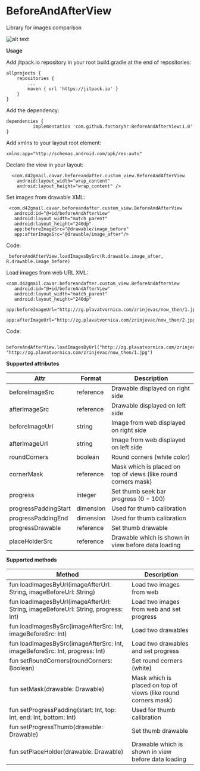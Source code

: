 # BeforeAndAfterView
Library for images comparison

![alt text](https://raw.githubusercontent.com/factoryhr/BeforeAndAfterView/master/BeforeAndAfterView.gif)

**Usage**

Add jitpack.io repository in your root build.gradle at the end of repositories:

    allprojects {
		repositories {
			...
			maven { url 'https://jitpack.io' }
		}
	}
     
Add the dependency:

	dependencies {
	          implementation 'com.github.factoryhr:BeforeAndAfterView:1.0'
	}

Add xmlns to your layout root element:

`xmlns:app="http://schemas.android.com/apk/res-auto"`

Declare the view in your layout:

      <com.d42gmail.cavar.beforeandafter.custom_view.BeforeAndAfterView
        android:layout_width="wrap_content"
        android:layout_height="wrap_content" />
        
Set images from drawable
XML:

     <com.d42gmail.cavar.beforeandafter.custom_view.BeforeAndAfterView
       android:id="@+id/beforeAndAfterView"
       android:layout_width="match_parent"
       android:layout_height="240dp"
       app:beforeImageSrc="@drawable/image_before"
       app:afterImageSrc="@drawable/image_after"/>
   
Code: 

     beforeAndAfterView.loadImagesBySrc(R.drawable.image_after, R.drawable.image_before)

Load images from web URL
XML:

    <com.d42gmail.cavar.beforeandafter.custom_view.BeforeAndAfterView
       android:id="@+id/beforeAndAfterView"
       android:layout_width="match_parent"
       android:layout_height="240dp"
       app:beforeImageUrl="http://zg.plavatvornica.com/zrinjevac/now_then/1.jpg"
       app:afterImageUrl="http://zg.plavatvornica.com/zrinjevac/now_then/2.jpg"/>
   
   Code: 
   
     beforeAndAfterView.loadImagesByUrl("http://zg.plavatvornica.com/zrinjevac/now_then/2.jpg", "http://zg.plavatvornica.com/zrinjevac/now_then/1.jpg")
     
**Supported attributes**


|  Attr         | Format        | Description    |
| ------------- | ------------- | ------------- |
| beforeImageSrc  | reference  | Drawable displayed on right side  |
| afterImageSrc  | reference  | Drawable displayed on left side   |
| beforeImageUrl  | string | Image from web displayed on right side|
| afterImageUrl  | string  | Image from web displayed on left side  |
| roundCorners  | boolean  | Round corners (white color)  |
| cornerMask  | reference  | Mask which is placed on top of views (like round corners mask) |
| progress  | integer  | Set thumb seek bar progress (0 - 100)|
| progressPaddingStart  | dimension | Used for thumb calibration  |
| progressPaddingEnd  | dimension  | Used for thumb calibration  |
| progressDrawable  | reference | Set thumb drawable  |
| placeHolderSrc  | reference  | Drawable which is shown in view before data loading  |

**Supported methods**

|  Method         | Description        | 
| ------------- | ------------- | 
| fun loadImagesByUrl(imageAfterUrl: String, imageBeforeUrl: String)  | Load two images from web  | 
| fun loadImagesByUrl(imageAfterUrl: String, imageBeforeUrl: String, progress: Int)  | Load two images from web and set progress  | 
| fun loadImagesBySrc(imageAfterSrc: Int, imageBeforeSrc: Int)  | Load two drawables  | 
| fun loadImagesBySrc(imageAfterSrc: Int, imageBeforeSrc: Int, progress: Int)  | Load two drawables and set progress  | 
| fun setRoundCorners(roundCorners: Boolean)  | Set round corners (white)  | 
| fun setMask(drawable: Drawable)  | Mask which is placed on top of views (like round corners mask)  | 
| fun setProgressPadding(start: Int, top: Int, end: Int, bottom: Int)  | Used for thumb calibration  | 
| fun setProgressThumb(drawable: Drawable)  | Set thumb drawable  | 
| fun setPlaceHolder(drawable: Drawable)  | Drawable which is shown in view before data loading  | 
